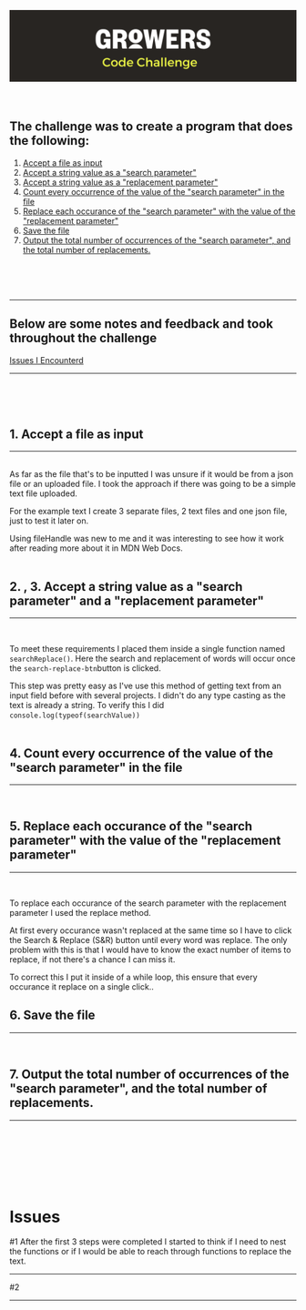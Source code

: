![Banner](./assets/Banner.png)
<br><br><br>
## The challenge was to create a program that does the following:

1. [Accept a file as input](#1-accept-a-file-as-input)
2. [Accept a string value as a "search parameter"](#2--3-accept-a-string-value-as-a-search-parameter-and-a-replacement-parameter)
3. [Accept a string value as a "replacement parameter"](#2--3-accept-a-string-value-as-a-search-parameter-and-a-replacement-parameter)
4. [Count every occurrence of the value of the "search parameter" in the file](#4-count-every-occurrence-of-the-value-of-the-search-parameter-in-the-file)
5. [Replace each occurance of the "search parameter" with the value of the "replacement parameter"](#5-replace-each-occurance-of-the-search-parameter-with-the-value-of-the-replacement-parameter)
6. [Save the file](#6-save-the-file)
7. [Output the total number of occurrences of the "search parameter", and the total number of replacements.](#7-output-the-total-number-of-occurrences-of-the-search-parameter-and-the-total-number-of-replacements)




<br><br><br><hr>

## Below are some notes and feedback and took throughout the challenge
[Issues I Encounterd](#issues)

<hr><br><br><br>

## 1. Accept a file as input
<hr><br>
As far as the file that's to be inputted I was unsure if it would be from a json file or an uploaded file. I took the approach if there was going to be a simple text file uploaded.

For the example text I create 3 separate files, 2 text files and one json file, just to test it later on.

Using fileHandle was new to me and it was interesting to see how it work after reading more about it in MDN Web Docs.
<br><br>

## 2. , 3. Accept a string value as a "search parameter" and a "replacement parameter"
<hr><br>

To meet these requirements I placed them inside a single function named ```searchReplace()```. Here the search and replacement of words will occur once the ```search-replace-btn```button  is clicked.

This step was pretty easy as I've use this method of getting text from an input field before with several projects. I didn't do any type casting as the text is already a string. To verify this I did ```console.log(typeof(searchValue))```
<br><br>


## 4. Count every occurrence of the value of the "search parameter" in the file
<hr><br>

## 5. Replace each occurance of the "search parameter" with the value of the "replacement parameter"
<hr><br>

To replace each occurance of the search parameter with the replacement parameter I used the replace method. 

At first every occurance wasn't replaced at the same time so I have to click the Search & Replace (S&R) button until every word was replace. The only problem with this is that I would have to know the exact number of items to replace, if not there's a chance I can miss it.

To correct this I put it inside of a while loop, this ensure that every occurance it replace on a single click..


## 6. Save the file
<hr><br>

## 7. Output the total number of occurrences of the "search parameter", and the total number of replacements.
<hr><br><br>

<br><br><br>

# Issues

#1 After the first 3 steps were completed I started to think if I need to nest the functions or if I would be able to reach through functions to replace the text.
<hr>
#2
<hr>
<br><br>